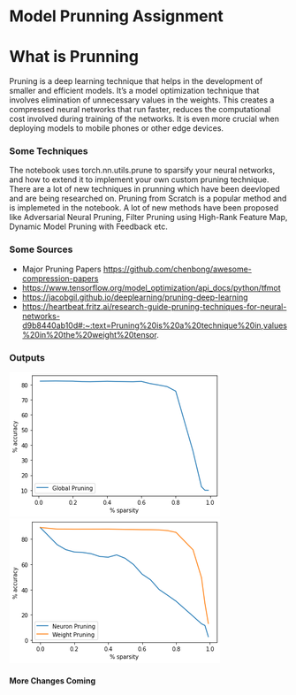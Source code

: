 # Model Prunning Assignment

# What is Prunning

Pruning is a  deep learning technique that helps in the development of smaller and efficient models. 
It’s a model optimization technique that involves elimination of unnecessary values in the weights. 
This creates a compressed neural networks that run faster, reduces the computational cost involved during training of the networks. 
It is even more crucial when deploying models to mobile phones or other edge devices. 

### Some Techniques
The notebook uses torch.nn.utils.prune to sparsify your neural networks, and how to extend it to implement your own custom pruning technique.
There are a lot of new techniques in prunning which have been deevloped and are being researched on.
Pruning from Scratch is a popular method and is implemeted in the notebook. A lot of new methods have been proposed like Adversarial Neural Pruning, Filter Pruning using High-Rank Feature Map, Dynamic Model Pruning with Feedback etc.

### Some Sources
* Major Pruning Papers https://github.com/chenbong/awesome-compression-papers
* https://www.tensorflow.org/model_optimization/api_docs/python/tfmot
* https://jacobgil.github.io/deeplearning/pruning-deep-learning
* https://heartbeat.fritz.ai/research-guide-pruning-techniques-for-neural-networks-d9b8440ab10d#:~:text=Pruning%20is%20a%20technique%20in,values%20in%20the%20weight%20tensor.

### Outputs

![For Conv Model](model_conv.png?raw=true "Conv Model")
![For Dense Model](model_dense.png?raw=true "dense Model")

#### More Changes Coming
